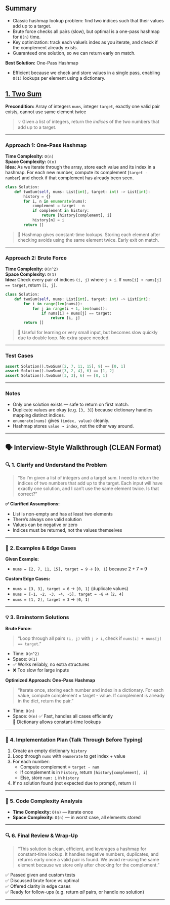 ## Summary
- Classic hashmap lookup problem: find two indices such that their values add up to a target.
- Brute force checks all pairs (slow), but optimal is a one-pass hashmap for `O(n)` time.
- Key optimization: track each value’s index as you iterate, and check if the complement already exists.
- Guaranteed one solution, so we can return early on match.

**Best Solution:** One-Pass Hashmap  
- Efficient because we check and store values in a single pass, enabling `O(1)` lookups per element using a dictionary.

## [1. Two Sum](https://leetcode.com/problems/two-sum/)
**Precondition:** Array of integers `nums`, integer `target`, exactly one valid pair exists, cannot use same element twice

> 💡 Given a list of integers, return the *indices* of the two numbers that add up to a target.

---

### Approach 1: One-Pass Hashmap
**Time Complexity:** `O(n)`  
**Space Complexity:** `O(n)`  
**Idea:** As we iterate through the array, store each value and its index in a hashmap. For each new number, compute its complement (`target - number`) and check if that complement has already been seen.

```python
class Solution:
    def twoSum(self, nums: List[int], target: int) -> List[int]:
        history = {}
        for i, n in enumerate(nums):
            complement = target - n
            if complement in history:
                return [history[complement], i]
            history[n] = i
        return []
```

> 🧠 Hashmap gives constant-time lookups. Storing each element after checking avoids using the same element twice. Early exit on match.

---

### Approach 2: Brute Force
**Time Complexity:** `O(n^2)`  
**Space Complexity:** `O(1)`  
**Idea:** Check every pair of indices `(i, j)` where `j > i`. If `nums[i] + nums[j] == target`, return `[i, j]`.

```python
class Solution:
    def twoSum(self, nums: List[int], target: int) -> List[int]:
        for i in range(len(nums)):
            for j in range(i + 1, len(nums)):
                if nums[i] + nums[j] == target:
                    return [i, j]
        return []
```

> 🧠 Useful for learning or very small input, but becomes slow quickly due to double loop. No extra space needed.

---

### Test Cases
```python
assert Solution().twoSum([2, 7, 11, 15], 9) == [0, 1]
assert Solution().twoSum([3, 2, 4], 6) == [1, 2]
assert Solution().twoSum([3, 3], 6) == [0, 1]
```

---

### Notes
- Only one solution exists — safe to return on first match.
- Duplicate values are okay (e.g. `[3, 3]`) because dictionary handles mapping distinct indices.
- `enumerate(nums)` gives `(index, value)` cleanly.
- Hashmap stores `value → index`, not the other way around.

---

## 🗣️ Interview-Style Walkthrough (CLEAN Format)

### 🔍 1. Clarify and Understand the Problem
> “So I’m given a list of integers and a target sum. I need to return the indices of two numbers that add up to the target. Each input will have exactly one solution, and I can’t use the same element twice. Is that correct?”

**✅ Clarified Assumptions:**
- List is non-empty and has at least two elements
- There’s always one valid solution
- Values can be negative or zero
- Indices must be returned, not the values themselves

---

### 🔬 2. Examples & Edge Cases

**Given Example:**  
- `nums = [2, 7, 11, 15], target = 9` → `[0, 1]` because 2 + 7 = 9

**Custom Edge Cases:**  
- `nums = [3, 3], target = 6` → `[0, 1]` (duplicate values)
- `nums = [-1, -2, -3, -4, -5], target = -8` → `[2, 4]`
- `nums = [1, 2], target = 3` → `[0, 1]`

---

### 💡 3. Brainstorm Solutions

**Brute Force:**
> “Loop through all pairs `(i, j)` with `j > i`, check if `nums[i] + nums[j] == target`.”

- Time: `O(n^2)`
- Space: `O(1)`
- ✅ Works reliably, no extra structures
- ❌ Too slow for large inputs

**Optimized Approach: One-Pass Hashmap**
> “Iterate once, storing each number and index in a dictionary. For each value, compute complement = target - value. If complement is already in the dict, return the pair.”

- Time: `O(n)`
- Space: `O(n)`
✅ Fast, handles all cases efficiently  
🧠 Dictionary allows constant-time lookups

---

### 🧱 4. Implementation Plan (Talk Through Before Typing)

1. Create an empty dictionary `history`
2. Loop through `nums` with `enumerate` to get index + value
3. For each number:
   - Compute complement = `target - num`
   - If complement is in `history`, return `[history[complement], i]`
   - Else, store `num: i` in `history`
4. If no solution found (not expected due to prompt), return `[]`

---

### 🧠 5. Code Complexity Analysis

- **Time Complexity:** `O(n)` — iterate once
- **Space Complexity:** `O(n)` — in worst case, all elements stored

---

### 🔍 6. Final Review & Wrap-Up

> “This solution is clean, efficient, and leverages a hashmap for constant-time lookup. It handles negative numbers, duplicates, and returns early once a valid pair is found. We avoid re-using the same element because we store only after checking for the complement.”

✅ Passed given and custom tests  
✅ Discussed brute force vs optimal  
✅ Offered clarity in edge cases  
✅ Ready for follow-ups (e.g. return *all* pairs, or handle no solution)

---
